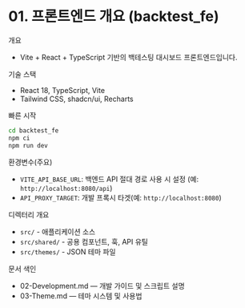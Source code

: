 # 01. 프론트엔드 개요 (backtest_fe)

개요
- Vite + React + TypeScript 기반의 백테스팅 대시보드 프론트엔드입니다.

기술 스택
- React 18, TypeScript, Vite
- Tailwind CSS, shadcn/ui, Recharts

빠른 시작
```bash
cd backtest_fe
npm ci
npm run dev
```

환경변수(주요)
- `VITE_API_BASE_URL`: 백엔드 API 절대 경로 사용 시 설정 (예: `http://localhost:8080/api`)
- `API_PROXY_TARGET`: 개발 프록시 타겟(예: `http://localhost:8080`)

디렉터리 개요
- `src/` - 애플리케이션 소스
- `src/shared/` - 공용 컴포넌트, 훅, API 유틸
- `src/themes/` - JSON 테마 파일

문서 색인
- 02-Development.md — 개발 가이드 및 스크립트 설명
- 03-Theme.md — 테마 시스템 및 사용법
